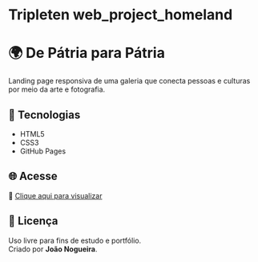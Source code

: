 # Tripleten web_project_homeland

# 🌍 De Pátria para Pátria

Landing page responsiva de uma galeria que conecta pessoas e culturas por meio da arte e fotografia.

## 🚀 Tecnologias

- HTML5
- CSS3
- GitHub Pages

## 🌐 Acesse

🔗 [Clique aqui para visualizar]([https://seuusuario.github.io/seu-repositorio/](https://joaonogueiradev.github.io/web_project_homeland/))

## 📜 Licença

Uso livre para fins de estudo e portfólio.  
Criado por **João Nogueira**.
